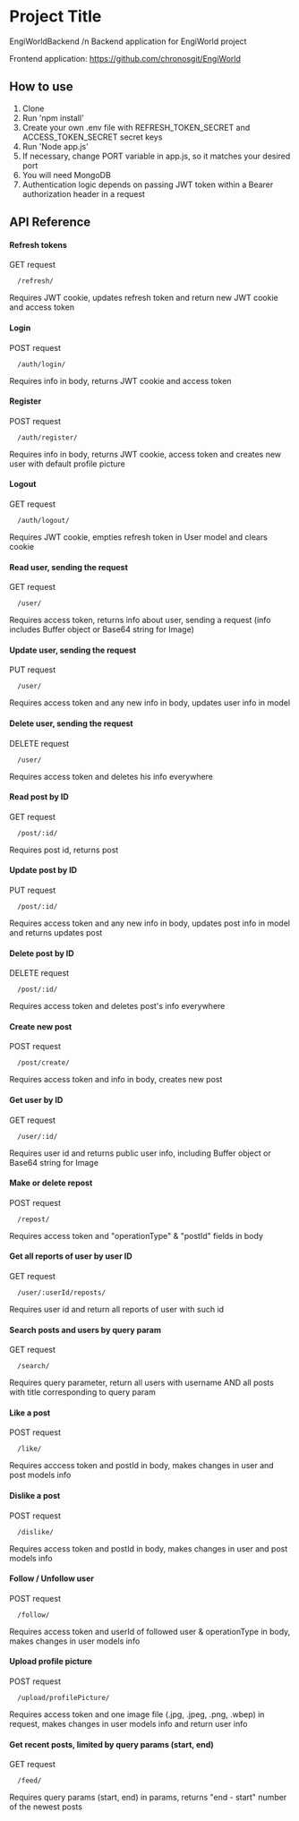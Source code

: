 # Project Title

EngiWorldBackend /n
Backend application for EngiWorld project

Frontend application: https://github.com/chronosgit/EngiWorld

## How to use

1. Clone
2. Run 'npm install'
3. Create your own .env file with REFRESH_TOKEN_SECRET and ACCESS_TOKEN_SECRET secret keys
4. Run 'Node app.js'
5. If necessary, change PORT variable in app.js, so it matches your desired port
6. You will need MongoDB
7. Authentication logic depends on passing JWT token within a Bearer authorization header in a request

## API Reference

#### Refresh tokens

GET request

```http
  /refresh/
```

Requires JWT cookie, updates refresh token and return new JWT cookie and access token

#### Login

POST request

```http
  /auth/login/
```

Requires info in body, returns JWT cookie and access token

#### Register

POST request

```http
  /auth/register/
```

Requires info in body, returns JWT cookie, access token and creates new user with default profile picture

#### Logout

GET request

```http
  /auth/logout/
```

Requires JWT cookie, empties refresh token in User model and clears cookie

#### Read user, sending the request

GET request

```http
  /user/
```

Requires access token, returns info about user, sending a request (info includes Buffer object or Base64 string for Image)

#### Update user, sending the request

PUT request

```http
  /user/
```

Requires access token and any new info in body, updates user info in model

#### Delete user, sending the request

DELETE request

```http
  /user/
```

Requires access token and deletes his info everywhere

#### Read post by ID

GET request

```http
  /post/:id/
```

Requires post id, returns post

#### Update post by ID

PUT request

```http
  /post/:id/
```

Requires access token and any new info in body, updates post info in model and returns updates post

#### Delete post by ID

DELETE request

```http
  /post/:id/
```

Requires access token and deletes post's info everywhere

#### Create new post

POST request

```http
  /post/create/
```

Requires access token and info in body, creates new post

#### Get user by ID

GET request

```http
  /user/:id/
```

Requires user id and returns public user info, including Buffer object or Base64 string for Image

#### Make or delete repost 

POST request

```http
  /repost/
```

Requires access token and "operationType" & "postId" fields in body

#### Get all reports of user by user ID

GET request

```http
  /user/:userId/reposts/
```

Requires user id and return all reports of user with such id

#### Search posts and users by query param

GET request

```http
  /search/
```

Requires query parameter, return all users with username AND all posts with title corresponding to query param

#### Like a post

POST request

```http
  /like/
```

Requires acccess token and postId in body, makes changes in user and post models info

#### Dislike a post

POST request

```http
  /dislike/
```

Requires access token and postId in body, makes changes in user and post models info

#### Follow / Unfollow user

POST request

```http
  /follow/
```

Requires access token and userId of followed user & operationType in body, makes changes in user models info

#### Upload profile picture

POST request

```http
  /upload/profilePicture/
```

Requires access token and one image file (.jpg, .jpeg, .png, .wbep) in request, makes changes in user models info and return user info

#### Get recent posts, limited by query params (start, end)

GET request

```http
  /feed/
```

Requires query params (start, end) in params, returns "end - start" number of the newest posts
